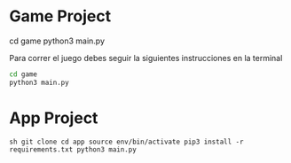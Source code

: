 # Game Project

cd game
python3 main.py


Para correr el juego debes seguir la siguientes instrucciones en la terminal


```sh
cd game
python3 main.py
```

# App Project

``sh
git clone
cd app
source env/bin/activate
pip3 install -r requirements.txt
python3 main.py
``


